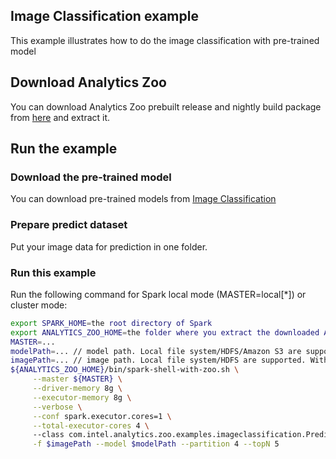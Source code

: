 ## Image Classification example
This example illustrates how to do the image classification with pre-trained model

## Download Analytics Zoo
You can download Analytics Zoo prebuilt release and nightly build package from [here](https://analytics-zoo.github.io/master/#release-download/) and extract it.
## Run the example
### Download the pre-trained model
You can download pre-trained models from [Image Classification](https://github.com/intel-analytics/analytics-zoo/blob/master/docs/docs/ProgrammingGuide/image-classification.md)

### Prepare predict dataset
Put your image data for prediction in one folder.

### Run this example
Run the following command for Spark local mode (MASTER=local[*]) or cluster mode:
```bash
export SPARK_HOME=the root directory of Spark
export ANALYTICS_ZOO_HOME=the folder where you extract the downloaded Analytics Zoo zip package
MASTER=...
modelPath=... // model path. Local file system/HDFS/Amazon S3 are supported
imagePath=... // image path. Local file system/HDFS are supported. With local file system, the files need to be available on all nodes in the cluster and please use file:///... for local files.
${ANALYTICS_ZOO_HOME}/bin/spark-shell-with-zoo.sh \
     --master ${MASTER} \
     --driver-memory 8g \
     --executor-memory 8g \
     --verbose \
     --conf spark.executor.cores=1 \
     --total-executor-cores 4 \           
     --class com.intel.analytics.zoo.examples.imageclassification.Predict \
     -f $imagePath --model $modelPath --partition 4 --topN 5
```
